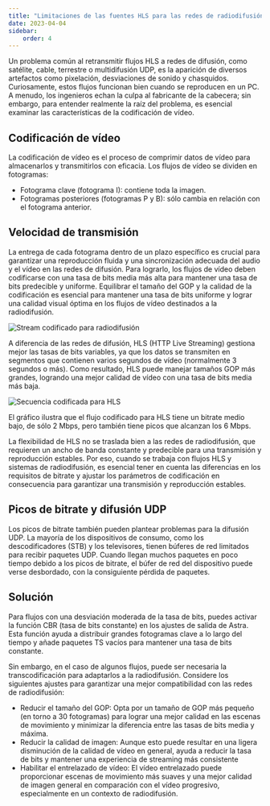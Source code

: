 ```yaml
---
title: "Limitaciones de las fuentes HLS para las redes de radiodifusión"
date: 2023-04-04
sidebar:
    order: 4
---
```


Un problema común al retransmitir flujos HLS a redes de difusión, como satélite, cable, terrestre o multidifusión UDP, es la aparición de diversos artefactos como pixelación, desviaciones de sonido y chasquidos. Curiosamente, estos flujos funcionan bien cuando se reproducen en un PC. A menudo, los ingenieros echan la culpa al fabricante de la cabecera; sin embargo, para entender realmente la raíz del problema, es esencial examinar las características de la codificación de vídeo.

## Codificación de vídeo[](/es/astra/delivery/limitations-of-hls-sources-for-broadcasting-networks#video-encoding)

La codificación de vídeo es el proceso de comprimir datos de vídeo para almacenarlos y transmitirlos con eficacia. Los flujos de vídeo se dividen en fotogramas:

- Fotograma clave (fotograma I): contiene toda la imagen.
- Fotogramas posteriores (fotogramas P y B): sólo cambia en relación con el fotograma anterior.

## Velocidad de transmisión[](/es/astra/delivery/limitations-of-hls-sources-for-broadcasting-networks#stream-bitrate)

La entrega de cada fotograma dentro de un plazo específico es crucial para garantizar una reproducción fluida y una sincronización adecuada del audio y el vídeo en las redes de difusión. Para lograrlo, los flujos de vídeo deben codificarse con una tasa de bits media más alta para mantener una tasa de bits predecible y uniforme. Equilibrar el tamaño del GOP y la calidad de la codificación es esencial para mantener una tasa de bits uniforme y lograr una calidad visual óptima en los flujos de vídeo destinados a la radiodifusión.

![Stream codificado para radiodifusión](https://cdn.cesbo.com/help/astra/delivery/broadcasting/limitations-of-hls/broadcast.png)

A diferencia de las redes de difusión, HLS (HTTP Live Streaming) gestiona mejor las tasas de bits variables, ya que los datos se transmiten en segmentos que contienen varios segundos de vídeo (normalmente 3 segundos o más). Como resultado, HLS puede manejar tamaños GOP más grandes, logrando una mejor calidad de vídeo con una tasa de bits media más baja.

![Secuencia codificada para HLS](https://cdn.cesbo.com/help/astra/delivery/broadcasting/limitations-of-hls/ott.png)

El gráfico ilustra que el flujo codificado para HLS tiene un bitrate medio bajo, de sólo 2 Mbps, pero también tiene picos que alcanzan los 6 Mbps.

La flexibilidad de HLS no se traslada bien a las redes de radiodifusión, que requieren un ancho de banda constante y predecible para una transmisión y reproducción estables. Por eso, cuando se trabaja con flujos HLS y sistemas de radiodifusión, es esencial tener en cuenta las diferencias en los requisitos de bitrate y ajustar los parámetros de codificación en consecuencia para garantizar una transmisión y reproducción estables.

## Picos de bitrate y difusión UDP[](/es/astra/delivery/limitations-of-hls-sources-for-broadcasting-networks#bitrate-peaks-and-udp-broadcasting)

Los picos de bitrate también pueden plantear problemas para la difusión UDP. La mayoría de los dispositivos de consumo, como los descodificadores (STB) y los televisores, tienen búferes de red limitados para recibir paquetes UDP. Cuando llegan muchos paquetes en poco tiempo debido a los picos de bitrate, el búfer de red del dispositivo puede verse desbordado, con la consiguiente pérdida de paquetes.

## Solución[](/es/astra/delivery/limitations-of-hls-sources-for-broadcasting-networks#solution)

Para flujos con una desviación moderada de la tasa de bits, puedes activar la función CBR (tasa de bits constante) en los ajustes de salida de Astra. Esta función ayuda a distribuir grandes fotogramas clave a lo largo del tiempo y añade paquetes TS vacíos para mantener una tasa de bits constante.

Sin embargo, en el caso de algunos flujos, puede ser necesaria la transcodificación para adaptarlos a la radiodifusión. Considere los siguientes ajustes para garantizar una mejor compatibilidad con las redes de radiodifusión:

- Reducir el tamaño del GOP: Opta por un tamaño de GOP más pequeño (en torno a 30 fotogramas) para lograr una mejor calidad en las escenas de movimiento y minimizar la diferencia entre las tasas de bits media y máxima.
- Reducir la calidad de imagen: Aunque esto puede resultar en una ligera disminución de la calidad de vídeo en general, ayuda a reducir la tasa de bits y mantener una experiencia de streaming más consistente
- Habilitar el entrelazado de vídeo: El vídeo entrelazado puede proporcionar escenas de movimiento más suaves y una mejor calidad de imagen general en comparación con el vídeo progresivo, especialmente en un contexto de radiodifusión.


